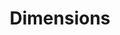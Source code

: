 ---
bigquery: https://console.cloud.google.com/bigquery?p=covid-19-dimensions-ai&page=table&d=data&t=publications
contributors: Digital Science, https://www.digital-science.com/
cost: Free for personal, non-commercial use.
description: Dimensions contains more than 100 million publications, ranging from
  articles published in scholarly journals, books and book chapters, to preprints
  and conference proceedings. All publications are contextualized with linked data
  sets, funding, publications, patents, clinical trials, and policy documents. You
  can also view associated categories, funders, institutions, and researcher profiles.
documentation: https://docs.dimensions.ai/bigquery/index.html
last_edit: 04/09/2022, 07:49:58
location: https://www.dimensions.ai/products/free/
maintained_by: Digital Science, https://www.digital-science.com/
schema_fields:
- funder_org_countries
- description
- category_uoa
- legal_events
- family_members_ids
- conditions
- labels
- funding_details
- funding_aud
- source_id
- priority_year
- mesh_terms
- family_count
- acronym
- pages
- book_title
- aliases
- relationships
- filing_date
- original_assignee_countries
- supporting_grant_ids
- category_icrp_cso
- associated_grant_ids
- family_id
- isbn
- category_hrcs_hc
- funder_countries
- address
- funder_orgs
- funder_org_state_codes
- clinical_trial_ids
- established
- brief_title
- funding_cny
- category_icrp_ct
- created_date
- end_year
- publication_date
- category_for
- funding_nzd
- date_online
- granted_year
- conference
- researcher_ids
- metrics
- date_print
- mesh_headings
- name
- filing_status
- associated_publication_doi
- categories
- active_years
- funding_eur
- open_access_categories
- citation_string
- start_year
- end_date
- category_hrcs_rac
- date_imported_gbq
- authors
- repository_name
- types
- foa_number
- repository_id
- concepts
- research_org_state_names
- category_rcdc
- ipcr
- linkout
- funder_org_acronyms
- associated_publication_pmid
- grant_number
- acronyms
- cpc
- funding_chf
- current_assignee_orgs
- journal_lists
- funding_gbp
- citations_count
- doi
- reference_ids
- embargo_date
- funder_org_cities
- parent_id
- journal
- current_assignee
- subtitles
- id
- cited_by_ids
- funding_cad
- registry
- research_org_cities
- funding_currency
- phase
- patent_ids
- abstract
- publisher
- volume
- date_inserted
- assignee_orgs
- interventions
- funding_amount
- category_sdg
- book_series_title
- investigators
- acknowledgements
- start_date
- category_hra
- original_abstract
- license
- assignee_countries
- repository_url
- research_org_state_codes
- open_access_categories_v2
- research_org_city_names
- expiration_date
- filing_year
- pmid
- gender
- resulting_publication_ids
- funding_jpy
- publication_year
- issue
- application_number
- language
- resulting_publication_doi
- jurisdiction
- year
- publication_ids
- wikipedia_url
- funder_org
- organisation_details
- research_org_countries
- current_assignee_countries
- date_modified
- associated_publication_arxiv_id
- priority_date
- email_address
- links
- original_assignee_orgs
- associated_publication_id
- pmcid
- kind
- arxiv_id
- original_title
- legal_status
- eisbn
- altmetrics
- title
- original_assignee
- funding_usd
- research_orgs
- date
- research_org_country_names
- editors
- expiration_year
- date_normal
- external_ids
- category_bra
- status
- type
- inventor_names
- citations
- granted_date
- proceedings_title
shortname: dimensions
tags:
- scholarly literature
- patents
- funding
- clinical trials
- academic profiles
terms_of_use: 'Use of both the Dimensions COVID-19 dataset and full Dimensions dataset
  are subject to the Dimensions Terms of use: https://www.dimensions.ai/policies-terms-legal '
title: Dimensions
uuid: dcff88bd-fe6b-4fdb-8159-809bf9d7bc1c
---